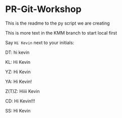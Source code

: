 # PR-Git-Workshop

This is the readme to the py script we are creating

This is more text in the KMM branch to start local first

Say `Hi Kevin` next to your initials:

DT: hi kevin

KL: Hi Kevin

YZ: Hi Kevin

YA: Hi Kevin!

Z(T)Z: Hiiii Kevin

CD: Hi Kevin!!!

SS: Hi Kevin

